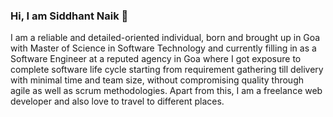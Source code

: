 ### Hi, I am Siddhant Naik 👋

I am a reliable and detailed-oriented individual, born and brought up in Goa with Master of Science in Software Technology and currently filling in as a Software Engineer at a reputed agency in Goa where I got exposure to complete software life cycle starting from requirement gathering till delivery with minimal time and team size, without compromising quality through agile as well as scrum methodologies. Apart from this, I am a freelance web developer and also love to travel to different places.

<!--
- 🔭 I’m currently working on ...
- 🌱 I’m currently learning ...
- 👯 I’m looking to collaborate on ...
- 🤔 I’m looking for help with ...
- 💬 Ask me about ...
- 📫 How to reach me: ...
- 😄 Pronouns: ...
- ⚡ Fun fact: ...
-->

